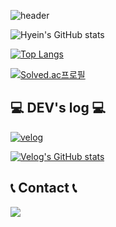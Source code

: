 ![header](https://capsule-render.vercel.app/api?type=waving&color=timeGradient&height=300&section=header&text=Welcome%20kimnieyh's%20github👋&fontSize=55)


![Hyein's GitHub stats](https://github-readme-stats.vercel.app/api?username=kimnieyh&show_icons=true&theme=radical)

[![Top Langs](https://github-readme-stats.vercel.app/api/top-langs/?username=kimnieyh)](https://github.com/anuraghazra/github-readme-stats)

[![Solved.ac프로필](http://mazassumnida.wtf/api/generate_badge?boj=kimnieyh)](https://solved.ac/kimnieyh)

## 💻 DEV's log 💻
[![velog](https://img.shields.io/badge/Velog-20c997?style=for-the-badge&logo=Vimeo&logoColor=white)](https://velog.io/@miknieyh)

[![Velog's GitHub stats](https://velog-readme-stats.vercel.app/api?name=miknieyh)](https://github.com/bi-sz/velog-readme-stats)

## 📞 Contact 📞
<a href='mailto:kimnieyh@gmail.com'><img src='https://img.shields.io/badge/Gmail-EA4335?style=for-the-badge&logo=Gmail&logoColor=white'/></a>
